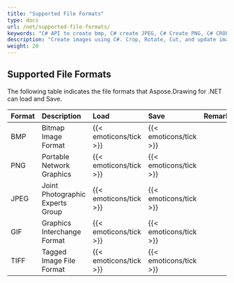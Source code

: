 ```yaml
---
title: "Supported File Formats"
type: docs
url: /net/supported-file-formats/
keywords: "C# API to create bmp, C# create JPEG, C# Create PNG, C# CROP image, C# Rotate Image."
description: "Create images using C#. Crop, Rotate, Cut, and update images using .NET languages C# and VB.NET."
weight: 20
---
```


## **Supported File Formats**
The following table indicates the file formats that Aspose.Drawing for .NET can load and Save.

|**Format**|**Description**|**Load**|**Save**|**Remarks**|
| :- | :- | :- | :- | :- |
|BMP|Bitmap Image Format|{{< emoticons/tick >}}|{{< emoticons/tick >}}| |
|PNG|Portable Network Graphics|{{< emoticons/tick >}}|{{< emoticons/tick >}}| |
|JPEG|Joint Photographic Experts Group|{{< emoticons/tick >}}|{{< emoticons/tick >}}| |
|GIF|Graphics Interchange Format|{{< emoticons/tick >}}|{{< emoticons/tick >}}| |
|TIFF|Tagged Image File Format|{{< emoticons/tick >}}|{{< emoticons/tick >}}| |

